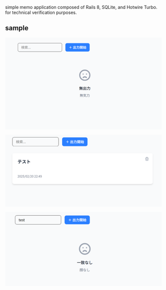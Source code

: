 simple memo application composed of Rails 8, SQLite, and Hotwire Turbo. for technical verification purposes.

## sample
![](/img/1.png)

![](/img/2.png)

![](/img/3.png)
